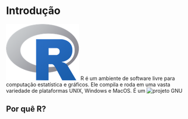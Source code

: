 # Introdução

![](Rlogo.png)
R é um ambiente de software livre para computação estatística e gráficos. Ele compila e roda em uma vasta variedade de plataformas UNIX, Windows e MacOS. É um ![projeto GNU](http://www.gnu.org/) 


## Por quê R?